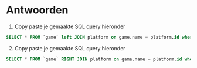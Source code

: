 # Antwoorden

1. Copy paste je gemaakte SQL query hieronder
```sql 
SELECT * FROM `game` left JOIN platform on game.name = platform.id where game.name like 'Grand theft auto%'
```
2. Copy paste je gemaakte SQL query hieronder
```sql 
SELECT * FROM `game` RIGHT JOIN platform on game.name = platform.id where platform.platform = 'SCD'
``` 
